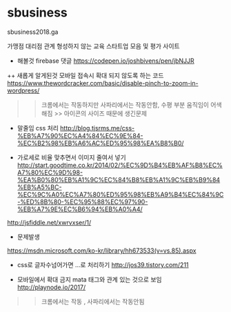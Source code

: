 # sbusiness
sbusiness2018.ga 

가맹점 대리점 관계 형성하지 않는 교육 스타트업 모음 및 평가 사이트

+ 해볼것
firebase 댓글
https://codepen.io/joshbivens/pen/jbNJJR

++ 새롭게 알게된것
모바일 접속시 확대 되지 않도록 하는 코드
https://www.thewordcracker.com/basic/disable-pinch-to-zoom-in-wordpress/

>> 크롬에서는 작동하지만 사파리에서는 작동안함, 수평 부분 움직임이 어색해짐 >> 아이콘의 사이즈 때문에 생긴문제

+ 말줄임 css 처리
http://blog.tjsrms.me/css-%EB%A7%90%EC%A4%84%EC%9E%84-%EC%B2%98%EB%A6%AC%ED%95%98%EA%B8%B0/


+ 가로세로 비율 맞추면서 이미지 줄여서 넣기
http://start.goodtime.co.kr/2014/02/%EC%9D%B4%EB%AF%B8%EC%A7%80%EC%9D%98-%EA%B0%80%EB%A1%9C%EC%84%B8%EB%A1%9C%EB%B9%84%EB%A5%BC-%EC%9C%A0%EC%A7%80%ED%95%98%EB%A9%B4%EC%84%9C-%ED%8B%80-%EC%95%88%EC%97%90-%EB%A7%9E%EC%B6%94%EB%A0%A4/

http://jsfiddle.net/xwrvxser/1/


+ 문제발생

https://msdn.microsoft.com/ko-kr/library/hh673533(v=vs.85).aspx

+ css로 글자수넘어가면 ...로 처리하기
http://jos39.tistory.com/211

+ 모바일에서 확대 금지
mata 태그와 관계 있는 것으로 보임
http://playnode.io/2017/

>> 크롬에서는 작동 , 사파리에서는 작동안됨

